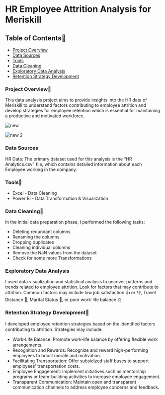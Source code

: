 # HR Employee Attrition Analysis for Meriskill

## Table of Contents💼

- [Project Overview](#project-overview)
- [Data Sources](#data-sources)
- [Tools](#tools)
- [Data Cleaning](#data-cleaning)
- [Exploratory Data Analysis](#exploratory-data-analysis)
- [Retention Strategy Development](#retention-strategy-development)

### Project Overview📔

This data analysis project aims to provide insights into the HR data of Meriskill to understand factors contributing to employee attrition and develop strategies for employee retention which is essential for maintaining a productive and motivated workforce.

![new](https://github.com/alfalytics/Meriskill-HR-Attrition/assets/143225371/3269304c-377e-4b47-bf42-9c51a972099a)

![new 2](https://github.com/alfalytics/Meriskill-HR-Attrition/assets/143225371/6e6db1f8-8a4d-4032-92d2-4b4e8ee0da04)


### Data Sources

HR Data: The primary dataset used for this analysis is the “HR Analytics.csv" file, which contains detailed information about each Employee working in the company. 

### Tools🧰

- Excel - Data Cleaning  
- Power Bl - Data Transformation & Visualization

### Data Cleaning🧹

In the initial data preparation phase, I performed the following tasks:
- Deleting redundant columns
- Renaming the columns
- Dropping duplicates
- Cleaning individual columns
- Remove the NaN values from the dataset
- Check for some more Transformations

### Exploratory Data Analysis

I used data visualization and statistical analysis to uncover patterns and trends related to employee attrition. Look for factors that may contribute to attrition. Common factors may include low job satisfaction 👍 or 👎, Travel Distance 🚗, Marital Status 👫, or poor work-life balance ⚖️.

### Retention Strategy Development🤔

I developed employee retention strategies based on the identiﬁed factors contributing to attrition. Strategies may include:
- Work-Life Balance: Promote work-life balance by offering ﬂexible work arrangements.
- Recognition and Rewards: Recognize and reward high-performing employees to boost morale and motivation. 
- Facilitating Transportation: Offer subsidized staff buses to support employees' transportation costs. 
- Employee Engagement: Implement initiatives such as mentorship programs or team-building activities to increase employee engagement. 
- Transparent Communication: Maintain open and transparent communication channels to address employee concerns and feedback.
